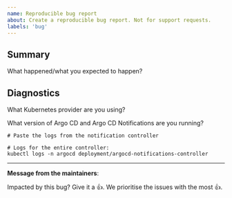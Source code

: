 ```yaml
---
name: Reproducible bug report 
about: Create a reproducible bug report. Not for support requests.
labels: 'bug'
---
```

## Summary 

What happened/what you expected to happen?

## Diagnostics

What Kubernetes provider are you using? 

What version of Argo CD and Argo CD Notifications are you running? 

```
# Paste the logs from the notification controller

# Logs for the entire controller:
kubectl logs -n argocd deployment/argocd-notifications-controller
```

---
<!-- Issue Author: Don't delete this message to encourage other users to support your issue! -->
**Message from the maintainers**:

Impacted by this bug? Give it a 👍. We prioritise the issues with the most 👍.
